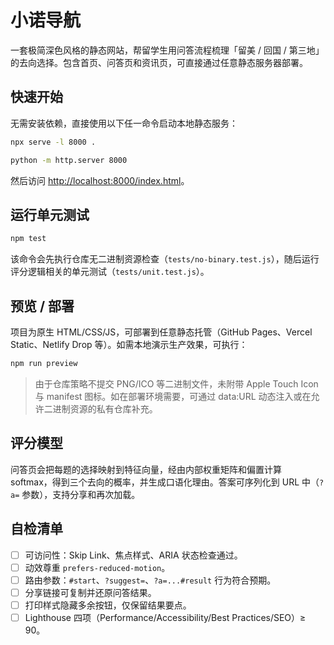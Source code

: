 # 小诺导航

一套极简深色风格的静态网站，帮留学生用问答流程梳理「留美 / 回国 / 第三地」的去向选择。包含首页、问答页和资讯页，可直接通过任意静态服务器部署。

## 快速开始

无需安装依赖，直接使用以下任一命令启动本地静态服务：

```bash
npx serve -l 8000 .
```

```bash
python -m http.server 8000
```

然后访问 <http://localhost:8000/index.html>。

## 运行单元测试

```bash
npm test
```

该命令会先执行仓库无二进制资源检查（`tests/no-binary.test.js`），随后运行评分逻辑相关的单元测试（`tests/unit.test.js`）。

## 预览 / 部署

项目为原生 HTML/CSS/JS，可部署到任意静态托管（GitHub Pages、Vercel Static、Netlify Drop 等）。如需本地演示生产效果，可执行：

```bash
npm run preview
```

> 由于仓库策略不提交 PNG/ICO 等二进制文件，未附带 Apple Touch Icon 与 manifest 图标。如在部署环境需要，可通过 data:URL 动态注入或在允许二进制资源的私有仓库补充。

## 评分模型

问答页会把每题的选择映射到特征向量，经由内部权重矩阵和偏置计算 softmax，得到三个去向的概率，并生成口语化理由。答案可序列化到 URL 中（`?a=` 参数），支持分享和再次加载。

## 自检清单

- [ ] 可访问性：Skip Link、焦点样式、ARIA 状态检查通过。
- [ ] 动效尊重 `prefers-reduced-motion`。
- [ ] 路由参数：`#start`、`?suggest=`、`?a=...#result` 行为符合预期。
- [ ] 分享链接可复制并还原问答结果。
- [ ] 打印样式隐藏多余按钮，仅保留结果要点。
- [ ] Lighthouse 四项（Performance/Accessibility/Best Practices/SEO）≥ 90。
